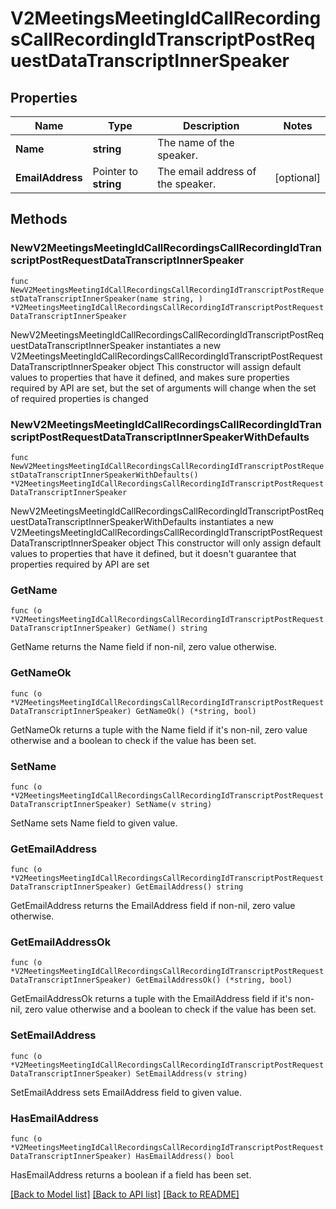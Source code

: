 # V2MeetingsMeetingIdCallRecordingsCallRecordingIdTranscriptPostRequestDataTranscriptInnerSpeaker

## Properties

Name | Type | Description | Notes
------------ | ------------- | ------------- | -------------
**Name** | **string** | The name of the speaker. | 
**EmailAddress** | Pointer to **string** | The email address of the speaker. | [optional] 

## Methods

### NewV2MeetingsMeetingIdCallRecordingsCallRecordingIdTranscriptPostRequestDataTranscriptInnerSpeaker

`func NewV2MeetingsMeetingIdCallRecordingsCallRecordingIdTranscriptPostRequestDataTranscriptInnerSpeaker(name string, ) *V2MeetingsMeetingIdCallRecordingsCallRecordingIdTranscriptPostRequestDataTranscriptInnerSpeaker`

NewV2MeetingsMeetingIdCallRecordingsCallRecordingIdTranscriptPostRequestDataTranscriptInnerSpeaker instantiates a new V2MeetingsMeetingIdCallRecordingsCallRecordingIdTranscriptPostRequestDataTranscriptInnerSpeaker object
This constructor will assign default values to properties that have it defined,
and makes sure properties required by API are set, but the set of arguments
will change when the set of required properties is changed

### NewV2MeetingsMeetingIdCallRecordingsCallRecordingIdTranscriptPostRequestDataTranscriptInnerSpeakerWithDefaults

`func NewV2MeetingsMeetingIdCallRecordingsCallRecordingIdTranscriptPostRequestDataTranscriptInnerSpeakerWithDefaults() *V2MeetingsMeetingIdCallRecordingsCallRecordingIdTranscriptPostRequestDataTranscriptInnerSpeaker`

NewV2MeetingsMeetingIdCallRecordingsCallRecordingIdTranscriptPostRequestDataTranscriptInnerSpeakerWithDefaults instantiates a new V2MeetingsMeetingIdCallRecordingsCallRecordingIdTranscriptPostRequestDataTranscriptInnerSpeaker object
This constructor will only assign default values to properties that have it defined,
but it doesn't guarantee that properties required by API are set

### GetName

`func (o *V2MeetingsMeetingIdCallRecordingsCallRecordingIdTranscriptPostRequestDataTranscriptInnerSpeaker) GetName() string`

GetName returns the Name field if non-nil, zero value otherwise.

### GetNameOk

`func (o *V2MeetingsMeetingIdCallRecordingsCallRecordingIdTranscriptPostRequestDataTranscriptInnerSpeaker) GetNameOk() (*string, bool)`

GetNameOk returns a tuple with the Name field if it's non-nil, zero value otherwise
and a boolean to check if the value has been set.

### SetName

`func (o *V2MeetingsMeetingIdCallRecordingsCallRecordingIdTranscriptPostRequestDataTranscriptInnerSpeaker) SetName(v string)`

SetName sets Name field to given value.


### GetEmailAddress

`func (o *V2MeetingsMeetingIdCallRecordingsCallRecordingIdTranscriptPostRequestDataTranscriptInnerSpeaker) GetEmailAddress() string`

GetEmailAddress returns the EmailAddress field if non-nil, zero value otherwise.

### GetEmailAddressOk

`func (o *V2MeetingsMeetingIdCallRecordingsCallRecordingIdTranscriptPostRequestDataTranscriptInnerSpeaker) GetEmailAddressOk() (*string, bool)`

GetEmailAddressOk returns a tuple with the EmailAddress field if it's non-nil, zero value otherwise
and a boolean to check if the value has been set.

### SetEmailAddress

`func (o *V2MeetingsMeetingIdCallRecordingsCallRecordingIdTranscriptPostRequestDataTranscriptInnerSpeaker) SetEmailAddress(v string)`

SetEmailAddress sets EmailAddress field to given value.

### HasEmailAddress

`func (o *V2MeetingsMeetingIdCallRecordingsCallRecordingIdTranscriptPostRequestDataTranscriptInnerSpeaker) HasEmailAddress() bool`

HasEmailAddress returns a boolean if a field has been set.


[[Back to Model list]](../README.md#documentation-for-models) [[Back to API list]](../README.md#documentation-for-api-endpoints) [[Back to README]](../README.md)



